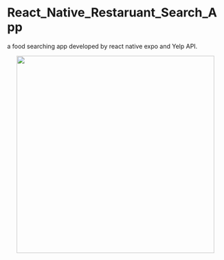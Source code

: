 # React_Native_Restaruant_Search_App
a food searching app developed by react native expo and Yelp API.

<p align="center">
  <img width="460" src="https://github.com/peichunkao/rn_food_search_app/blob/master/src/image/RestaurantSearch.gif">
</p>
